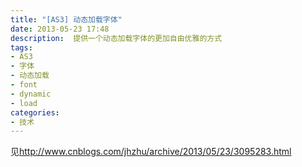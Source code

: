 ```yaml
---
title: "[AS3] 动态加载字体"
date: 2013-05-23 17:48 
description:  提供一个动态加载字体的更加自由优雅的方式
tags: 
- AS3
- 字体
- 动态加载
- font
- dynamic
- load
categories: 
- 技术
---
```



见<http://www.cnblogs.com/jhzhu/archive/2013/05/23/3095283.html>